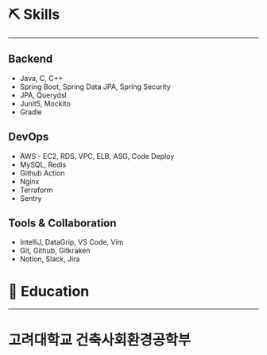 # ⛏️ Skills

---

## Backend

- Java, C, C++
- Spring Boot, Spring Data JPA, Spring Security
- JPA, Querydsl
- Junit5, Mockito
- Gradle

## DevOps

- AWS - EC2, RDS, VPC, ELB, ASG, Code Deploy
- MySQL, Redis
- Github Action
- Nginx
- Terraform
- Sentry

## Tools & Collaboration

- IntelliJ, DataGrip, VS Code, Vim
- Git, Github, Gitkraken
- Notion, Slack, Jira


# 📄 Education

---

# 고려대학교 건축사회환경공학부


